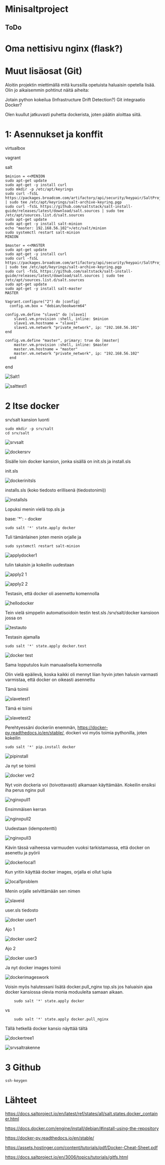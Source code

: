 # Minisaltproject


## ToDo

# Oma nettisivu nginx (flask?)
# Muut lisäosat (Git)


Aloitin projektin miettimällä mitä kurssilla opetuista haluaisin opetella lisää. Olin jo aikaisemmin pohtinut näitä aiheita:

Jotain python kokeilua (Infrastructure Drift Detection?)
Git integraatio
Docker?

Olen kuullut jatkuvasti puhetta dockerista, joten päätin aloittaa siitä.

# 1: Asennukset ja konffit

virtualbox

vagrant

salt

    $minion = <<MINION
    sudo apt-get update
    sudo apt-get -y install curl
    sudo mkdir -p /etc/apt/keyrings
    sudo curl -fsSL https://packages.broadcom.com/artifactory/api/security/keypair/SaltProjectKey/public | sudo tee /etc/apt/keyrings/salt-archive-keyring.pgp
    sudo curl -fsSL https://github.com/saltstack/salt-install-guide/releases/latest/download/salt.sources | sudo tee /etc/apt/sources.list.d/salt.sources
    sudo apt-get update
    sudo apt-get -y install salt-minion
    echo "master: 192.168.56.102">/etc/salt/minion
    sudo systemctl restart salt-minion
    MINION

    $master = <<MASTER
    sudo apt-get update
    sudo apt-get -y install curl
    sudo curl -fsSL https://packages.broadcom.com/artifactory/api/security/keypair/SaltProjectKey/public | sudo tee /etc/apt/keyrings/salt-archive-keyring.pgp
    sudo curl -fsSL https://github.com/saltstack/salt-install-guide/releases/latest/download/salt.sources | sudo tee /etc/apt/sources.list.d/salt.sources
    sudo apt-get update
    sudo apt-get -y install salt-master
    MASTER

    Vagrant.configure("2") do |config|
	  config.vm.box = "debian/bookworm64"

	config.vm.define "slave1" do |slave1|
	    slave1.vm.provision :shell, inline: $minion
		slave1.vm.hostname = "slave1"
		slave1.vm.network "private_network", ip: "192.168.56.101"
	end

	config.vm.define "master", primary: true do |master|
		master.vm.provision :shell, inline: $master
		master.vm.hostname = "master"
		master.vm.network "private_network", ip: "192.168.56.102"
	  end
	
  end



![Salt1](https://github.com/user-attachments/assets/3d64b520-b014-4c77-bfbd-1c6b6e356571)


![salttest1](https://github.com/user-attachments/assets/d415ee47-3a9b-4088-87f1-4ef803f084af)


# 2 Itse docker



srv/salt kansion luonti

 	sudo mkdir -p srv/salt
  	cd srv/salt


![srvsalt](https://github.com/user-attachments/assets/2ce4a8c4-ac29-4bac-a176-362fcf461c79)

![dockersrv](https://github.com/user-attachments/assets/06e41597-b9e3-4ab8-bfd9-9c0fcba41330)



   Sisälle loin docker kansion,  jonka sisällä on init.sls ja install.sls

   init.sls

   ![dockerinitsls](https://github.com/user-attachments/assets/a225b08a-811f-46c7-a86d-4b564fc4475d)





installs.sls (koko tiedosto erillisenä (tiedostonimi))

![installsls](https://github.com/user-attachments/assets/f322e05e-5575-49c2-ae75-9963b9c04afb)



Lopuksi menin vielä top.sls ja 




   base:
    '*':
     - docker		



	sudo salt '*' state.apply docker


Tuli tämänlainen joten menin orjalle ja 

	sudo systemctl restart salt-minion


 


 
 
![applydocker1](https://github.com/user-attachments/assets/3593f24e-4dd2-4df3-8e07-e28d362c7bf8)




tulin takaisin ja kokeilin uudestaan 


![apply2 1](https://github.com/user-attachments/assets/29328725-ff20-4148-83f1-806217fd7077)




![apply2 2](https://github.com/user-attachments/assets/e85391cb-9f6e-4122-87bc-74bb5a06cd72)












Testasin, että docker oli asennettu komennolla 




 ![hellodocker](https://github.com/user-attachments/assets/fde67ad1-4bb1-41ff-bace-85b720c4d912)




Tein vielä simppelin automatisoidoin testin test.sls /srv/salt/docker kansioon jossa on 



![testauto](https://github.com/user-attachments/assets/cf3955a8-692e-4644-b441-1c3d05a8e269)


Testasin ajamalla 

	sudo salt '*' state.apply docker.test


![docker test](https://github.com/user-attachments/assets/45cd737a-6cc5-4ba2-a198-358bd5c934a4)


Sama lopputulos kuin manuaalisella komennolla 



Olin vielä epäilevä, koska kaikki oli mennyt liian hyvin joten halusin varmasti varmistaa, että docker on oikeasti asennettu 

Tämä toimii

![slavetest1](https://github.com/user-attachments/assets/492211a1-019c-4696-9e6f-418ab7e54dde)


Tämä ei toimi 

![slavetest2](https://github.com/user-attachments/assets/d43fc546-da84-4339-964e-4e3a4fd28605)

Perehtyessäni dockeriin enemmän,   https://docker-py.readthedocs.io/en/stable/,  dockeri voi myös toimia pythonilla, joten kokeilin 

	sudo salt '*' pip.install docker


 ![pipinstall](https://github.com/user-attachments/assets/e66d9be7-97a6-4ec8-909d-e5c1aa352ddd)



Ja nyt se toimii


![docker ver2](https://github.com/user-attachments/assets/97a21f1f-7267-4cb2-9a93-5b88a64a1ae6)



Nyt voin dockeria voi (toivottavasti) alkamaan käyttämään. Kokeilin ensiksi iha perus nginx pull


![nginxpull1](https://github.com/user-attachments/assets/49e62dcd-4a04-4c80-898b-8bc4c4a7287c)


Ensimmäisen kerran


![nginxpull2](https://github.com/user-attachments/assets/afa6e0fb-ab69-4eda-8672-d66ef68b5a6c)



Uudestaan (idempotentti)

![nginxpull3](https://github.com/user-attachments/assets/3ace1c28-3cc3-40d6-9bf2-46df15323c6f)


Kävin tässä vaiheessa varmuuden vuoksi tarkistamassa, että docker on asenettu ja pyörii

![dockerlocal1](https://github.com/user-attachments/assets/1d25863a-f715-406a-b222-7619ad7e5f88)


Kun yritin käyttää docker images, orjalla ei ollut lupia


![local1problem](https://github.com/user-attachments/assets/982c96c5-edcc-40ee-9fcb-bfed92ebd2dd)


Menin orjalle selvittämään sen nimen

![slaveid](https://github.com/user-attachments/assets/5a8283d3-9762-4de1-aafe-793bc7dfc78d)


user.sls tiedosto

![docker user1](https://github.com/user-attachments/assets/f4fa357e-9898-4534-a1a2-6e334ac4ce86)


Ajo 1

![docker user2](https://github.com/user-attachments/assets/a900e16b-1c43-40fb-98df-ed8b4e2d76b1)

Ajo 2


![docker user3](https://github.com/user-attachments/assets/b973cee5-e1a5-4fe6-80af-d72b748097ed)



Ja nyt docker images toimii

![dockerimageswork](https://github.com/user-attachments/assets/dbc10e2b-c294-4054-9a03-d6a0720458c3)

Voisin myös halutessani lisätä docker.pull_nginx top.sls jos haluaisin ajaa docker kansiossa olevia monia moduuleita samaan aikaan.

		sudo salt '*' state.apply docker

  vs
  
  		sudo salt '*' state.apply docker.pull_nginx



Tällä hetkellä docker kansio näyttää tältä

![dockertree1](https://github.com/user-attachments/assets/7475fe2b-7c10-480c-b208-f85358b510a8)



![srvsaltrakenne](https://github.com/user-attachments/assets/2dfa4572-cdbb-441c-a749-0fe253e89794)



# 3 Github


	ssh-keygen











 # Lähteet




https://docs.saltproject.io/en/latest/ref/states/all/salt.states.docker_container.html

https://docs.docker.com/engine/install/debian/#install-using-the-repository

https://docker-py.readthedocs.io/en/stable/

https://assets.hostinger.com/content/tutorials/pdf/Docker-Cheat-Sheet.pdf

https://docs.saltproject.io/en/3006/topics/tutorials/gitfs.html



